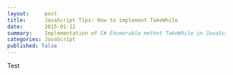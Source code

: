 ```yaml
---
layout:     post
title:      JavaScript Tips: How to implement TakeWhile
date:       2015-01-12
summary:    Implementation of C# Enumerable methot TakeWhile in JavaScript.
categories: JavaScript
published: false
---
```


Test